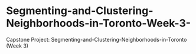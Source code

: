 # Segmenting-and-Clustering-Neighborhoods-in-Toronto-Week-3-
Capstone Project: Segmenting-and-Clustering-Neighborhoods-in-Toronto (Week 3)
